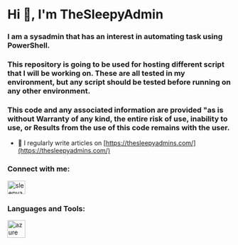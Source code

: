 <h1 align="left">Hi 👋, I'm TheSleepyAdmin</h1>
<h3 align="left">I am a sysadmin that has an interest in automating task using PowerShell. </h3>

<h3 align="left">This repository is going to be used for hosting different script that I will be working on. These are all tested in my environment, but any script should be tested before running on any other environment.</h3>
  
<h3 align="left">This code and any associated information are provided "as is without Warranty of any kind, the entire risk of use, inability to use, or  Results from the use of this code remains with the user.</h3>

- 📝 I regularly write articles on [https://thesleepyadmins.com/](https://thesleepyadmins.com/)

<h3 align="left">Connect with me:</h3>
<p align="left">
<a href="https://twitter.com/TheSleepyAdmin" target="blank"><img align="center" src="https://raw.githubusercontent.com/rahuldkjain/github-profile-readme-generator/master/src/images/icons/Social/twitter.svg" alt="sleepyadmin" height="30" width="40" /></a>
</p>

<h3 align="left">Languages and Tools:</h3>
<p align="left"> <a href="https://azure.microsoft.com/en-in/" target="_blank" rel="noreferrer"> <img src="https://www.vectorlogo.zone/logos/microsoft_azure/microsoft_azure-icon.svg" alt="azure" width="40" height="40"/> </a> </p>
